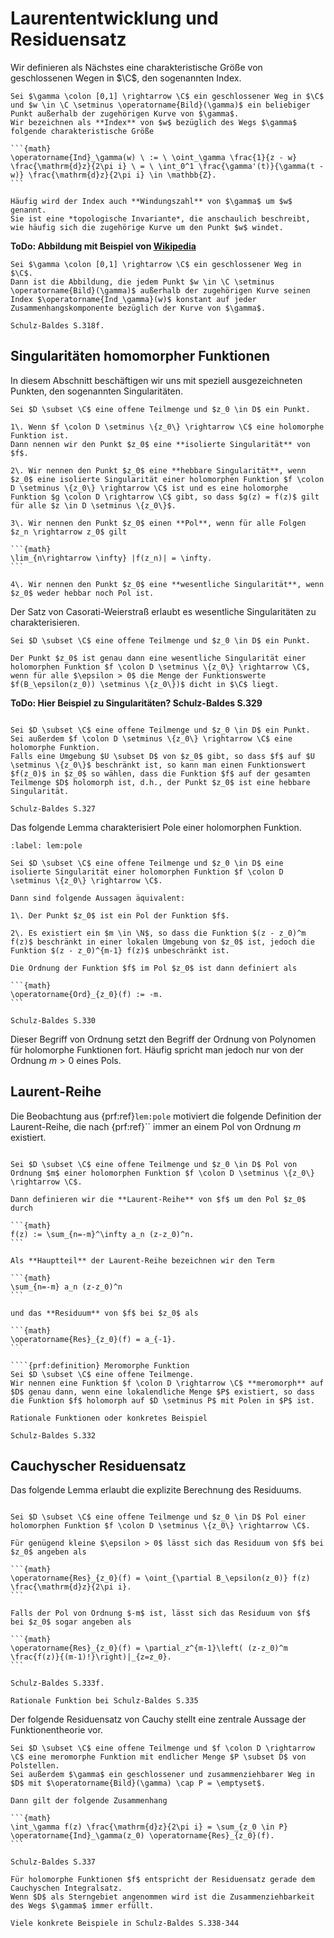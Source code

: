 # Laurententwicklung und Residuensatz

Wir definieren als Nächstes eine charakteristische Größe von geschlossenen Wegen in $\C$, den sogenannten Index.

````{prf:definition} Index
Sei $\gamma \colon [0,1] \rightarrow \C$ ein geschlossener Weg in $\C$ und $w \in \C \setminus \operatorname{Bild}(\gamma)$ ein beliebiger Punkt außerhalb der zugehörigen Kurve von $\gamma$.
Wir bezeichnen als **Index** von $w$ bezüglich des Wegs $\gamma$ folgende charakteristische Größe

```{math}
\operatorname{Ind}_\gamma(w) \ := \ \oint_\gamma \frac{1}{z - w} \frac{\mathrm{d}z}{2\pi i} \ = \ \int_0^1 \frac{\gamma'(t)}{\gamma(t - w)} \frac{\mathrm{d}z}{2\pi i} \in \mathbb{Z}.
```

Häufig wird der Index auch **Windungszahl** von $\gamma$ um $w$ genannt.
Sie ist eine *topologische Invariante*, die anschaulich beschreibt, wie häufig sich die zugehörige Kurve um den Punkt $w$ windet.

````

**ToDo: Abbildung mit Beispiel von [Wikipedia](https://de.wikipedia.org/wiki/Umlaufzahl_(Mathematik))**

````{prf:lemma}
Sei $\gamma \colon [0,1] \rightarrow \C$ ein geschlossener Weg in $\C$.
Dann ist die Abbildung, die jedem Punkt $w \in \C \setminus \operatorname{Bild}(\gamma)$ außerhalb der zugehörigen Kurve seinen Index $\operatorname{Ind_\gamma}(w)$ konstant auf jeder Zusammenhangskomponente bezüglich der Kurve von $\gamma$. 
````

````{prf:proof}
Schulz-Baldes S.318f.
````


## Singularitäten homomorpher Funktionen

In diesem Abschnitt beschäftigen wir uns mit speziell ausgezeichneten Punkten, den sogenannten Singularitäten.

````{prf:definition} Singularitäten
Sei $D \subset \C$ eine offene Teilmenge und $z_0 \in D$ ein Punkt.

1\. Wenn $f \colon D \setminus \{z_0\} \rightarrow \C$ eine holomorphe Funktion ist.
Dann nennen wir den Punkt $z_0$ eine **isolierte Singularität** von $f$.

2\. Wir nennen den Punkt $z_0$ eine **hebbare Singularität**, wenn $z_0$ eine isolierte Singularität einer holomorphen Funktion $f \colon D \setminus \{z_0\} \rightarrow \C$ ist und es eine holomorphe Funktion $g \colon D \rightarrow \C$ gibt, so dass $g(z) = f(z)$ gilt für alle $z \in D \setminus \{z_0\}$.

3\. Wir nennen den Punkt $z_0$ einen **Pol**, wenn für alle Folgen $z_n \rightarrow z_0$ gilt

```{math}
\lim_{n\rightarrow \infty} |f(z_n)| = \infty.
```

4\. Wir nennen den Punkt $z_0$ eine **wesentliche Singularität**, wenn $z_0$ weder hebbar noch Pol ist.
````

Der Satz von Casorati-Weierstraß erlaubt es wesentliche Singularitäten zu charakterisieren.

````{prf:remark} Casorati-Weierstraß
Sei $D \subset \C$ eine offene Teilmenge und $z_0 \in D$ ein Punkt.

Der Punkt $z_0$ ist genau dann eine wesentliche Singularität einer holomorphen Funktion $f \colon D \setminus \{z_0\} \rightarrow \C$, wenn für alle $\epsilon > 0$ die Menge der Funktionswerte $f(B_\epsilon(z_0)) \setminus \{z_0\})$ dicht in $\C$ liegt.

````

**ToDo: Hier Beispiel zu Singularitäten? Schulz-Baldes S.329**

````{prf:theorem} Riemannscher Hebbarkeitssatz

Sei $D \subset \C$ eine offene Teilmenge und $z_0 \in D$ ein Punkt.
Sei außerdem $f \colon D \setminus \{z_0\} \rightarrow \C$ eine holomorphe Funktion.
Falls eine Umgebung $U \subset D$ von $z_0$ gibt, so dass $f$ auf $U \setminus \{z_0\}$ beschränkt ist, so kann man einen Funktionswert $f(z_0)$ in $z_0$ so wählen, dass die Funktion $f$ auf der gesamten Teilmenge $D$ holomorph ist, d.h., der Punkt $z_0$ ist eine hebbare Singularität.

````

````{prf:proof}
Schulz-Baldes S.327
````

Das folgende Lemma charakterisiert Pole einer holomorphen Funktion.

````{prf:lemma}
:label: lem:pole

Sei $D \subset \C$ eine offene Teilmenge und $z_0 \in D$ eine isolierte Singularität einer holomorphen Funktion $f \colon D \setminus \{z_0\} \rightarrow \C$.

Dann sind folgende Aussagen äquivalent:

1\. Der Punkt $z_0$ ist ein Pol der Funktion $f$.

2\. Es existiert ein $m \in \N$, so dass die Funktion $(z - z_0)^m f(z)$ beschränkt in einer lokalen Umgebung von $z_0$ ist, jedoch die Funktion $(z - z_0)^{m-1} f(z)$ unbeschränkt ist.

Die Ordnung der Funktion $f$ im Pol $z_0$ ist dann definiert als

```{math}
\operatorname{Ord}_{z_0}(f) := -m.
```

````

````{prf:proof}
Schulz-Baldes S.330
````

Dieser Begriff von Ordnung setzt den Begriff der Ordnung von Polynomen für holomorphe Funktionen fort.
Häufig spricht man jedoch nur von der Ordnung $m > 0$ eines Pols.

## Laurent-Reihe

Die Beobachtung aus {prf:ref}`lem:pole` motiviert die folgende Definition der Laurent-Reihe, die nach {prf:ref}`` immer an einem Pol von Ordnung $m$ existiert.

````{prf:definition} Laurent-Reihe

Sei $D \subset \C$ eine offene Teilmenge und $z_0 \in D$ Pol von Ordnung $m$ einer holomorphen Funktion $f \colon D \setminus \{z_0\} \rightarrow \C$.

Dann definieren wir die **Laurent-Reihe** von $f$ um den Pol $z_0$ durch

```{math}
f(z) := \sum_{n=-m}^\infty a_n (z-z_0)^n.
```

Als **Hauptteil** der Laurent-Reihe bezeichnen wir den Term

```{math}
\sum_{n=-m} a_n (z-z_0)^n
```

und das **Residuum** von $f$ bei $z_0$ als

```{math}
\operatorname{Res}_{z_0}(f) = a_{-1}.
```

````{prf:definition} Meromorphe Funktion
Sei $D \subset \C$ eine offene Teilmenge.
Wir nennen eine Funktion $f \colon D \rightarrow \C$ **meromorph** auf $D$ genau dann, wenn eine lokalendliche Menge $P$ existiert, so dass die Funktion $f$ holomorph auf $D \setminus P$ mit Polen in $P$ ist. 
````

````{prf:example} Meromorphe Funktionen
Rationale Funktionen oder konkretes Beispiel

Schulz-Baldes S.332

````

## Cauchyscher Residuensatz

Das folgende Lemma erlaubt die explizite Berechnung des Residuums.

````{prf:lemma} Berechnung des Residuums

Sei $D \subset \C$ eine offene Teilmenge und $z_0 \in D$ Pol einer holomorphen Funktion $f \colon D \setminus \{z_0\} \rightarrow \C$.

Für genügend kleine $\epsilon > 0$ lässt sich das Residuum von $f$ bei $z_0$ angeben als

```{math}
\operatorname{Res}_{z_0}(f) = \oint_{\partial B_\epsilon(z_0)} f(z) \frac{\mathrm{d}z}{2\pi i}.
```

Falls der Pol von Ordnung $-m$ ist, lässt sich das Residuum von $f$ bei $z_0$ sogar angeben als

```{math}
\operatorname{Res}_{z_0}(f) = \partial_z^{m-1}\left( (z-z_0)^m \frac{f(z)}{(m-1)!}\right)|_{z=z_0}.
```

````

````{prf:proof}
Schulz-Baldes S.333f.
````

````{prf:example} Berechnung des Residuums
Rationale Funktion bei Schulz-Baldes S.335
````

Der folgende Residuensatz von Cauchy stellt eine zentrale Aussage der Funktionentheorie vor.

````{prf:theorem} Cauchyscher Residuensatz
Sei $D \subset \C$ eine offene Teilmenge und $f \colon D \rightarrow \C$ eine meromorphe Funktion mit endlicher Menge $P \subset D$ von Polstellen.
Sei außerdem $\gamma$ ein geschlossener und zusammenziehbarer Weg in $D$ mit $\operatorname{Bild}(\gamma) \cap P = \emptyset$.

Dann gilt der folgende Zusammenhang

```{math}
\int_\gamma f(z) \frac{\mathrm{d}z}{2\pi i} = \sum_{z_0 \in P} \operatorname{Ind}_\gamma(z_0) \operatorname{Res}_{z_0}(f).
```
````

````{prf:proof}
Schulz-Baldes S.337
````

````{prf:remark}
Für holomorphe Funktionen $f$ entspricht der Residuensatz gerade dem Cauchyschen Integralsatz.
Wenn $D$ als Sterngebiet angenommen wird ist die Zusammenziehbarkeit des Wegs $\gamma$ immer erfüllt. 
````

````{prf:example}
Viele konkrete Beispiele in Schulz-Baldes S.338-344
````
